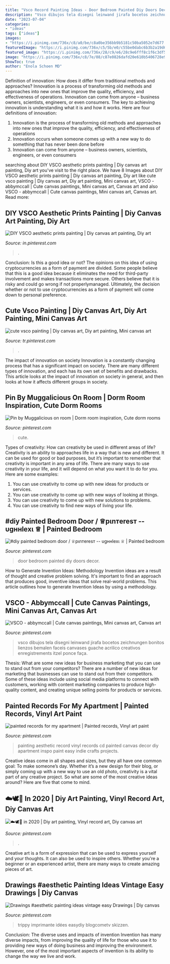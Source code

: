 ```yaml
---
title: "Vsco Record Painting Ideas - Door Bedroom Painted Diy Doors Decor"
description: "Vsco dibujos tela disegni leinwand jirafa bocetos zeichnungen bonitos lienzos bemalen faceis canvases guache acrilico creativos enregistrements itzel ponce faça"
date: "2023-07-04"
categories:
- "ideas"
tags: ["ideas"]
images:
- "https://i.pinimg.com/736x/c8/a0/be/c8a0be356bb9b5181c50ba5052e7d677.jpg"
featuredImage: "https://i.pinimg.com/736x/c5/5b/e0/c55be0dabc6b3b2a19d6e76f4f82dd8d.jpg"
featured_image: "https://i.pinimg.com/736x/28/c9/e6/28c9e6fff8c1f6c3df56086a63860c89.jpg"
image: "https://i.pinimg.com/736x/c8/7e/08/c87e0826dafd20e610b5406728e9a7de.jpg"
ShowToc: true
author: "Enola Schoen MD"
---
```



Definition of innovation: How does it differ from traditional methods and approaches?
Innovation is a process of transforming old methods and approaches into new ones that improve the quality, efficiency, and effectiveness of operations. Innovation can come from anyone – business owners, scientists, engineers, or even consumers. The key to achieving innovation is understanding what it is and how it works. Here are four definitions of innovation: 
1. Innovation is the process of transforming old methods and approaches into new ones that improve the quality, efficiency, and effectiveness of operations 
2. Innovation occurs when someone comes up with a new way to do something that has never been done before 
3. Innovation can come from anyone – business owners, scientists, engineers, or even consumers 

	

		
searching about DIY VSCO aesthetic prints painting | Diy canvas art painting, Diy art you've visit to the right place. We have 8 Images about DIY VSCO aesthetic prints painting | Diy canvas art painting, Diy art like cute vsco painting | Diy canvas art, Diy art painting, Mini canvas art, VSCO - abbymccall | Cute canvas paintings, Mini canvas art, Canvas art and also VSCO - abbymccall | Cute canvas paintings, Mini canvas art, Canvas art. Read more:
		
    
## DIY VSCO Aesthetic Prints Painting | Diy Canvas Art Painting, Diy Art

<img loading=lazy src="https://i.pinimg.com/736x/3d/cb/12/3dcb12a109f6d1ad1d9af539ced06bbc.jpg" onerror="this.onerror=null;this.src='https://tse3.mm.bing.net/th?id=OIP.iqWw5mc-sPaheHApjwpbEAHaJ4&amp;pid=15.1';" alt="DIY VSCO aesthetic prints painting | Diy canvas art painting, Diy art">

_Source: in.pinterest.com_

>. 

	

Conclusion: Is this a good idea or not?
The opinions on this idea of using cryptocurrencies as a form of payment are divided. Some people believe that this is a good idea because it eliminates the need for third-party involvement and makes transactions more secure. Others believe that it is risky and could go wrong if not properlymanaged. Ultimately, the decision whether or not to use cryptocurrencies as a form of payment will come down to personal preference.

    
## Cute Vsco Painting | Diy Canvas Art, Diy Art Painting, Mini Canvas Art

<img loading=lazy src="https://i.pinimg.com/736x/9f/c5/fc/9fc5fce1b213cd51510d7e54fd4bf491.jpg" onerror="this.onerror=null;this.src='https://tse3.mm.bing.net/th?id=OIP.wOe8qOpvZZqBOT8RUO-3hgHaJ3&amp;pid=15.1';" alt="cute vsco painting | Diy canvas art, Diy art painting, Mini canvas art">

_Source: tr.pinterest.com_

>. 

	

The impact of innovation on society
Innovation is a constantly changing process that has a significant impact on society. There are many different types of innovation, and each has its own set of benefits and drawbacks. This article looks at the impact of innovation on society in general, and then looks at how it affects different groups in society.

    
## Pin By Muggalicious On Room | Dorm Room Inspiration, Cute Dorm Rooms

<img loading=lazy src="https://i.pinimg.com/736x/b0/94/d4/b094d4040f16cb127f5b1f03a190fcae.jpg" onerror="this.onerror=null;this.src='https://tse1.mm.bing.net/th?id=OIP.H8pFMZF-tNb4xmdlMEjsowHaJ4&amp;pid=15.1';" alt="Pin by Muggalicious on room | Dorm room inspiration, Cute dorm rooms">

_Source: pinterest.com_

>cute. 

	

Types of creativity: How can creativity be used in different areas of life?
Creativity is an ability to approaches life in a way that is new and different. It can be used for good or bad purposes, but it’s important to remember that creativity is important in any area of life. There are many ways to use creativity in your life, and it will depend on what you want it to do for you. Here are some examples: 
1. You can use creativity to come up with new ideas for products or services.
2. You can use creativity to come up with new ways of looking at things.
3. You can use creativity to come up with new solutions to problems.
4. You can use creativity to find new ways of living your life.

    
## #diy Painted Bedroom Door / ♕pιnтereѕт -- υgннleхι ♕ | Painted Bedroom

<img loading=lazy src="https://i.pinimg.com/736x/c5/5b/e0/c55be0dabc6b3b2a19d6e76f4f82dd8d.jpg" onerror="this.onerror=null;this.src='https://tse4.mm.bing.net/th?id=OIP.IZOdhXMd45nwZ_sELYFCEwHaNL&amp;pid=15.1';" alt="#diy painted bedroom door / ♕pιnтereѕт -- υgннleхι ♕ | Painted bedroom">

_Source: pinterest.com_

>door bedroom painted diy doors decor. 

	

How to Generate Invention Ideas: Methodology
Invention ideas are a result of thought and creative problem solving. It's important to find an approach that produces good, inventive ideas that solve real-world problems. This article outlines how to generate Invention Ideas by using a methodology.

    
## VSCO - Abbymccall | Cute Canvas Paintings, Mini Canvas Art, Canvas Art

<img loading=lazy src="https://i.pinimg.com/736x/28/c9/e6/28c9e6fff8c1f6c3df56086a63860c89.jpg" onerror="this.onerror=null;this.src='https://tse4.mm.bing.net/th?id=OIP.DF_vTITTLj3E2Bn_xzZ5mgHaJ4&amp;pid=15.1';" alt="VSCO - abbymccall | Cute canvas paintings, Mini canvas art, Canvas art">

_Source: pinterest.com_

>vsco dibujos tela disegni leinwand jirafa bocetos zeichnungen bonitos lienzos bemalen faceis canvases guache acrilico creativos enregistrements itzel ponce faça. 

	

Thesis: What are some new ideas for business marketing that you can use to stand out from your competitors?
There are a number of new ideas for marketing that businesses can use to stand out from their competitors. Some of these ideas include using social media platforms to connect with customers, working with content marketing companies to produce high-quality content, and creating unique selling points for products or services.

    
## Painted Records For My Apartment | Painted Records, Vinyl Art Paint

<img loading=lazy src="https://i.pinimg.com/736x/82/78/db/8278dbe98b8b64b0acd099b83b296b62.jpg" onerror="this.onerror=null;this.src='https://tse2.mm.bing.net/th?id=OIP.V4U2OBNVjN3FNCuFPmlKuQHaOk&amp;pid=15.1';" alt="painted records for my apartment | Painted records, Vinyl art paint">

_Source: pinterest.com_

>painting aesthetic record vinyl records cd painted canvas decor diy apartment inspo paint easy indie crafts projects. 

	

Creative ideas come in all shapes and sizes, but they all have one common goal: To make someone’s day. Whether it’s a new design for their blog, or simply coming up with a new way to use an old photo, creativity is a vital part of any creative project. So what are some of the most creative ideas around? Here are five that come to mind.

    
## ☁️🕊🌙 In 2020 | Diy Art Painting, Vinyl Record Art, Diy Canvas Art

<img loading=lazy src="https://i.pinimg.com/736x/c8/7e/08/c87e0826dafd20e610b5406728e9a7de.jpg" onerror="this.onerror=null;this.src='https://tse3.mm.bing.net/th?id=OIP.xI2ddM0UWKqkVgF0akGs0gHaJ3&amp;pid=15.1';" alt="☁️🕊🌙 in 2020 | Diy art painting, Vinyl record art, Diy canvas art">

_Source: pinterest.com_

>. 

	

Creative art is a form of expression that can be used to express yourself and your thoughts. It can also be used to inspire others. Whether you're a beginner or an experienced artist, there are many ways to create amazing pieces of art.

    
## Drawings #aesthetic Painting Ideas Vintage Easy Drawings | Diy Canvas

<img loading=lazy src="https://i.pinimg.com/736x/c8/a0/be/c8a0be356bb9b5181c50ba5052e7d677.jpg" onerror="this.onerror=null;this.src='https://tse2.mm.bing.net/th?id=OIP.AngA2CghscHpvYDnx9VzFQHaJ4&amp;pid=15.1';" alt="Drawings #aesthetic painting ideas vintage easy Drawings | Diy canvas">

_Source: pinterest.com_

>trippy imprimante idées easydiy blogcometv skizzen. 

	

Conclusion: The diverse uses and impacts of invention
Invention has many diverse impacts, from improving the quality of life for those who use it to providing new ways of doing business and improving the environment. However, one of the most important aspects of invention is its ability to change the way we live and work.

